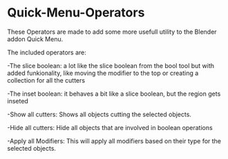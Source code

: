# Quick-Menu-Operators
These Operators are made to add some more usefull utility to the Blender addon Quick Menu.

The included operators are:

-The slice boolean:
  a lot like the slice boolean from the bool tool but with added funkionality, like moving the modifier to the top or creating a collection for all the cutters
  
-The inset boolean:
  it behaves a bit like a slice boolean, but the region gets inseted
  
-Show all cutters:
  Shows all objects cutting the selected objects.
  
-Hide all cutters:
  Hide all objects that are involved in boolean operations
  
-Apply all Modifiers:
  This will apply all modifiers based on their type for the selected objects.
